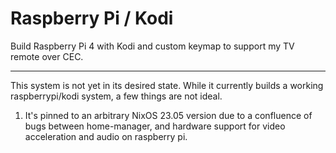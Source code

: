 # Raspberry Pi / Kodi

Build Raspberry Pi 4 with Kodi and custom keymap to support my TV remote over CEC.

---

This system is not yet in its desired state. While it currently builds a working raspberrypi/kodi system, a few things 
are not ideal.

1. It's pinned to an arbitrary NixOS 23.05 version due to a confluence of bugs between home-manager, and hardware 
support for video acceleration and audio on raspberry pi. 

